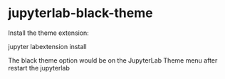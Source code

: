 # jupyterlab-black-theme


Install the theme extension:


jupyter labextension install


The black theme option would be on the JupyterLab Theme menu after restart the jupyterlab
